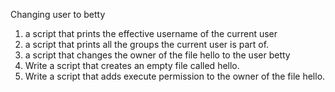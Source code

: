 Changing user to betty
1. a script that prints the effective username of the current user
2.  a script that prints all the groups the current user is part of.
3. a script that changes the owner of the file hello to the user betty
4. Write a script that creates an empty file called hello.
5. Write a script that adds execute permission to the owner of the file hello.
